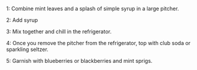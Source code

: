 1: Combine mint leaves and a splash of simple syrup in a large pitcher.

2: Add syrup

3: Mix together and chill in the refrigerator.

4: Once you remove the pitcher from the refrigerator, top with club soda or sparkling seltzer.

5: Garnish with blueberries or blackberries and mint sprigs.